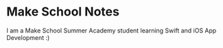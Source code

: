 # Make School Notes

I am a Make School Summer Academy student learning Swift and iOS App Development :)
